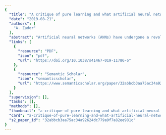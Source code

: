 ```yaml
---
{
  "title": "A critique of pure learning and what artificial neural networks can learn from animal brains",
  "date": "2019-08-21",
  "authors": [
    "A. Zador"
  ],
  "abstract": "Artificial neural networks (ANNs) have undergone a revolution, catalyzed by better supervised learning algorithms. However, in stark contrast to young animals (including humans), training such networks requires enormous numbers of labeled examples, leading to the belief that animals must rely instead mainly on unsupervised learning. Here we argue that most animal behavior is not the result of clever learning algorithms—supervised or unsupervised—but is encoded in the genome. Specifically, animals are born with highly structured brain connectivity, which enables them to learn very rapidly. Because the wiring diagram is far too complex to be specified explicitly in the genome, it must be compressed through a “genomic bottleneck”. The genomic bottleneck suggests a path toward ANNs capable of rapid learning. Recent gains in artificial neural networks rely heavily on large amounts of training data. Here, the author suggests that for AI to learn from animal brains, it is important to consider that animal behaviour results from brain connectivity specified in the genome through evolution, and not due to unique learning algorithms.",
  "links": [
    {
      "resource": "PDF",
      "icon": "pdf",
      "url": "https://doi.org/10.1038/s41467-019-11786-6"
    },
    {
      "resource": "Semantic Scholar",
      "icon": "semanticscholar",
      "url": "https://www.semanticscholar.org/paper/32abbcb3aa75ac34a92624dc779a9f7a82ee981c"
    }
  ],
  "supervision": [],
  "tasks": [],
  "methods": [],
  "thumbnail": "a-critique-of-pure-learning-and-what-artificial-neural-networks-can-learn-from-animal-brains-thumb.jpg",
  "card": "a-critique-of-pure-learning-and-what-artificial-neural-networks-can-learn-from-animal-brains-card.jpg",
  "s2_paper_id": "32abbcb3aa75ac34a92624dc779a9f7a82ee981c"
}
---
```


